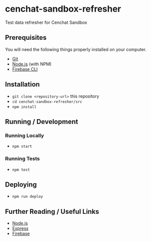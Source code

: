 # cenchat-sandbox-refresher

Test data refresher for Cenchat Sandbox

## Prerequisites

You will need the following things properly installed on your computer.

* [Git](https://git-scm.com/)
* [Node.js](https://nodejs.org/) (with NPM)
* [Firebase CLI](https://firebase.google.com/docs/cli/)

## Installation

* `git clone <repository-url>` this repository
* `cd cenchat-sandbox-refresher/src`
* `npm install`

## Running / Development

### Running Locally

* `npm start`

### Running Tests

* `npm test`

## Deploying

* `npm run deploy`

## Further Reading / Useful Links

* [Node.js](https://nodejs.org/)
* [Express](https://expressjs.com/)
* [Firebase](https://firebase.google.com/)
